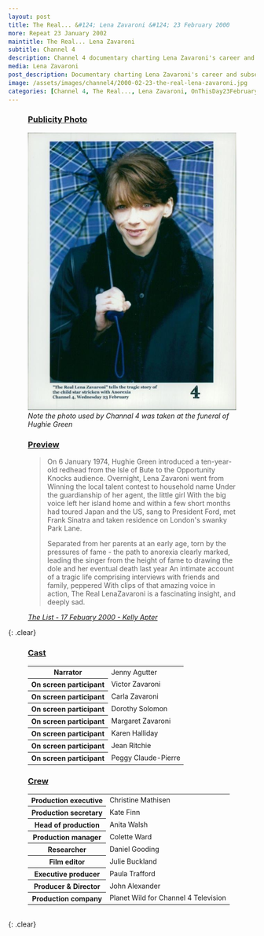 ```yaml
---
layout: post
title: The Real... &#124; Lena Zavaroni &#124; 23 February 2000
more: Repeat 23 January 2002
maintitle: The Real... Lena Zavaroni
subtitle: Channel 4
description: Channel 4 documentary charting Lena Zavaroni's career and subsequent illness.
media: Lena Zavaroni
post_description: Documentary charting Lena Zavaroni's career and subsequent illness.
image: /assets/images/channel4/2000-02-23-the-real-lena-zavaroni.jpg
categories: [Channel 4, The Real..., Lena Zavaroni, OnThisDay23February, Repeat23January]
---
```


<figure class="fig1">
<figcaption>
<h3 id="publicity"><a href="#publicity">Publicity Photo</a></h3>
</figcaption>
<a href="/assets/images/channel4/2000-02-23-the-real-lena-zavaroni.jpg"><img src="/assets/images/channel4/2000-02-23-the-real-lena-zavaroni.jpg" class="full-width zoom-in"/></a>
<figcaption>
<cite>Note the photo used by Channal 4 was taken at the funeral of Hughie Green</cite>
</figcaption>
</figure>

<figure class="fig2">
<figcaption>
<h3 id="preview"><a href="#preview">Preview</a></h3>
<blockquote>
<p>On 6 January 1974, Hughie Green introduced a ten-year-old redhead from the Isle of Bute to the Opportunity Knocks audience. Overnight, Lena Zavaroni went from Winning the local talent contest to household name Under the guardianship of her agent, the little girl With the big voice left her island home and within a few short months had toured Japan and the US, sang to President Ford, met Frank Sinatra and taken residence on London's swanky Park Lane.</p>
<p>Separated from her parents at an early age, torn by the pressures of fame - the path to anorexia clearly marked, leading the singer from the height of fame to drawing the dole and her eventual death last year An intimate account of a tragic life comprising interviews with friends and family, peppered With clips of that amazing voice in action, The Real LenaZavaroni is a fascinating insight, and deeply sad.</p>
</blockquote>
<cite><a href="https://archive.list.co.uk/the-list/2000-02-17/102">The List - 17 Febuary 2000 - Kelly Apter</a></cite>
</figcaption>
</figure>

{: .clear}

<figure class="fig1">
<figcaption>
<h3 id="cast"><a href="#cast">Cast</a></h3>
<table>
<tr><th>Narrator</th><td>Jenny Agutter</td></tr>
<tr><th>On screen participant</th><td>Victor Zavaroni</td></tr>
<tr><th>On screen participant</th><td>Carla Zavaroni</td></tr>
<tr><th>On screen participant</th><td>Dorothy Solomon</td></tr>
<tr><th>On screen participant</th><td>Margaret Zavaroni</td></tr>
<tr><th>On screen participant</th><td>Karen Halliday</td></tr>
<tr><th>On screen participant</th><td>Jean Ritchie</td></tr>
<tr><th>On screen participant</th><td>Peggy Claude-Pierre</td></tr>
</table>
</figcaption>
</figure>

<figure class="fig2">
<figcaption>
<h3 id="crew"><a href="#crew">Crew</a></h3>
<table>
<tr><th>Production executive</th><td>Christine Mathisen</td></tr>
<tr><th>Production secretary</th><td>Kate Finn</td></tr>
<tr><th>Head of production</th><td>Anita Walsh</td></tr>
<tr><th>Production manager</th><td>Colette Ward</td></tr>
<tr><th>Researcher</th><td>Daniel Gooding</td></tr>
<tr><th>Film editor</th><td>Julie Buckland</td></tr>
<tr><th>Executive producer</th><td>Paula Trafford</td></tr>
<tr><th>Producer &amp; Director</th><td>John Alexander</td></tr>
<tr><th>Production company</th><td>Planet Wild for Channel 4 Television</td></tr>
</table>
</figcaption>
</figure>

<br />{: .clear}

